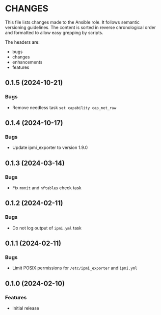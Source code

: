 # CHANGES

This file lists changes made to the Ansible role. It follows semantic versioning
guidelines. The content is sorted in reverse chronological order and formatted
to allow easy grepping by scripts.

The headers are:
- bugs
- changes
- enhancements
- features

## 0.1.5 (2024-10-21)

### Bugs

- Remove needless task `set capability cap_net_raw`

## 0.1.4 (2024-10-17)

### Bugs

- Update ipmi_exporter to version 1.9.0

## 0.1.3 (2024-03-14)

### Bugs

- Fix `monit` and `nftables` check task

## 0.1.2 (2024-02-11)

### Bugs

- Do not log output of `ipmi.yml` task

## 0.1.1 (2024-02-11)

### Bugs

- Limit POSIX permissions for `/etc/ipmi_exporter` and `ipmi.yml`

## 0.1.0 (2024-02-10)

### Features

- Initial release
